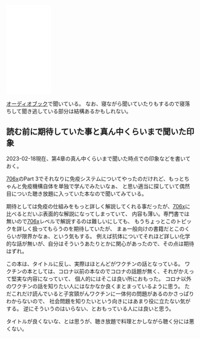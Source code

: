 <iframe sandbox="allow-popups allow-scripts allow-modals allow-forms allow-same-origin" style="width:120px;height:240px;" marginwidth="0" marginheight="0" scrolling="no" frameborder="0" src="//rcm-fe.amazon-adsystem.com/e/cm?lt1=_blank&bc1=000000&IS2=1&bg1=FFFFFF&fc1=000000&lc1=0000FF&t=karino203-22&language=ja_JP&o=9&p=8&l=as4&m=amazon&f=ifr&ref=as_ss_li_til&asins=4065181771&linkId=55d4f69c65d0767605495961d87d23d5"></iframe>

[オーディオブック](オーディオブック.md)で聞いている。
なお、寝ながら聞いていたりもするので寝落ちして聞き逃している部分は結構あるかもしれない。

## 読む前に期待していた事と真ん中くらいまで聞いた印象

2023-02-18現在、第4章の真ん中くらいまで聞いた時点での印象などを書いておく。

[706x](706x.md)のPart 3でそれなりに免疫システムについてやったのだけれど、もっとちゃんと免疫機構自体を単独で学んでみたいなぁ、
と思い適当に探していて偶然目についた聴き放題に入っていた本なので聞いてみている。

期待としては免疫の仕組みをもっと詳しく解説してくれる事だったが、[706x](706x.md)に比べるとだいぶ表面的な解説になってしまっていて、
内容も薄い。専門書では無いので[706x](706x.md)レベルで解説するのは難しいにしても、
もうちょっとこのトピックを詳しく扱ってもらうのを期待していたが、
まぁ一般向けの書籍だとこのくらいが限界かなぁ、という気もする。
例えば抗体についてそれほど詳しい化学的な話が無いが、自分はそういうあたりとかに関心があったので、その点は期待はずれ。

この本は、タイトルに反し、実際はほとんどがワクチンの話となっている。
ワクチンの本としては、コロナ以前の本なのでコロナの話題が無く、それがかえって堅実な内容になっていて、
個人的にはそこは良い所におもった。
コロナ以外のワクチンの話を知りたい人にはなかなか良くまとまっているように思う。
ただこれだけ読んでいると子宮頸がんワクチンに一体何の問題があるのかさっぱりわからないので、
社会問題を知りたいという向きにはあまり役に立たない気がする。
逆にそういうのはいらない、とおもっている人には良いと思う。

タイトルが良くないな、とは思うが、聴き放題で料理とかしながら聴く分には悪くない。